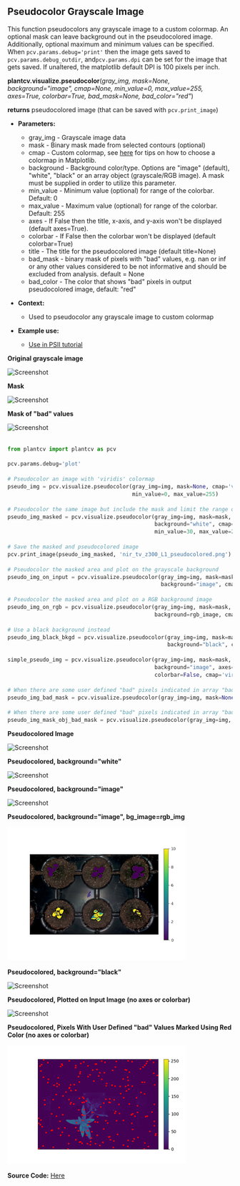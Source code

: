 ## Pseudocolor Grayscale Image

This function pseudocolors any grayscale image to a custom colormap. An optional mask can leave background out in the
pseudocolored image. Additionally, optional maximum and minimum values can be specified. When `pcv.params.debug='print'`
then the image gets saved to `pcv.params.debug_outdir`, and`pcv.params.dpi` can be set for the image that gets saved. If
unaltered, the  matplotlib default DPI is 100 pixels per inch.

**plantcv.visualize.pseudocolor**(*gray_img, mask=None, background="image", cmap=None, min_value=0, max_value=255, axes=True, colorbar=True, bad_mask=None, bad_color="red"*)

**returns** pseudocolored image (that can be saved with `pcv.print_image`)

- **Parameters:**
    - gray_img       - Grayscale image data
    - mask           - Binary mask made from selected contours (optional)
    - cmap           - Custom colormap, see [here](https://matplotlib.org/tutorials/colors/colormaps.html) for tips on how to choose a colormap in Matplotlib.
    - background     - Background color/type. Options are "image" (default), "white", "black" or an array object (grayscale/RGB image). A mask must be supplied in order to utilize this parameter.
    - min_value      - Minimum value (optional) for range of the colorbar. Default: 0
    - max_value      - Maximum value (optional) for range of the colorbar. Default: 255
    - axes           - If False then the title, x-axis, and y-axis won't be displayed (default axes=True).
    - colorbar       - If False then the colorbar won't be displayed (default colorbar=True)
    - title          - The title for the pseudocolored image (default title=None) 
    - bad_mask       - binary mask of pixels with "bad" values, e.g. nan or inf or any other values considered to be not informative and should be excluded from analysis. default = None
    - bad_color      - The color that shows "bad" pixels in output pseudocolored image, default: "red"
  
- **Context:**
    - Used to pseudocolor any grayscale image to custom colormap
- **Example use:**
    - [Use in PSII tutorial](https://plantcv.org/tutorials/photosynthesis)

**Original grayscale image**

![Screenshot](img/documentation_images/pseudocolor/original_grayscale.jpg)

**Mask**

![Screenshot](img/documentation_images/pseudocolor/mask.jpg)

**Mask of "bad" values**

![Screenshot](img/documentation_images/pseudocolor/bad_mask.png)


```python

from plantcv import plantcv as pcv

pcv.params.debug='plot'

# Pseudocolor an image with 'viridis' colormap
pseudo_img = pcv.visualize.pseudocolor(gray_img=img, mask=None, cmap='viridis',
                                       min_value=0, max_value=255)

# Pseudocolor the same image but include the mask and limit the range of values
pseudo_img_masked = pcv.visualize.pseudocolor(gray_img=img, mask=mask,
                                              background="white", cmap='viridis',
                                              min_value=30, max_value=200)

# Save the masked and pseudocolored image
pcv.print_image(pseudo_img_masked, 'nir_tv_z300_L1_pseudocolored.png')

# Pseudocolor the masked area and plot on the grayscale background
pseudo_img_on_input = pcv.visualize.pseudocolor(gray_img=img, mask=mask,
                                                background="image", cmap="viridis")
                                                
# Pseudocolor the masked area and plot on a RGB background image
pseudo_img_on_rgb = pcv.visualize.pseudocolor(gray_img=img, mask=mask,
                                              background=rgb_image, cmap="viridis")

# Use a black background instead
pseudo_img_black_bkgd = pcv.visualize.pseudocolor(gray_img=img, mask=mask,
                                                  background="black", cmap='viridis')

simple_pseudo_img = pcv.visualize.pseudocolor(gray_img=img, mask=mask,
                                              background="image", axes=False,
                                              colorbar=False, cmap='viridis')

# When there are some user defined "bad" pixels indicated in array "bad_mask", and the red color is used to visualize them in the visualization.
pseudo_img_bad_mask = pcv.visualize.pseudocolor(gray_img=img, mask=None, bad_mask=bad_mask, bad_color="red", axes=False, colorbar=False)

# When there are some user defined "bad" pixels indicated in array "bad_mask", and the red color is used to visualize them in the visualization.
pseudo_img_mask_obj_bad_mask = pcv.visualize.pseudocolor(gray_img=img, obj=obg, mask=mask, background="white", bad_mask=bad_mask, bad_color="red", axes=False, colorbar=True)
```

**Pseudocolored Image**

![Screenshot](img/documentation_images/pseudocolor/pseudo_nomask.jpg)

**Pseudocolored, background="white"**

![Screenshot](img/documentation_images/pseudocolor/pseudo_img.jpg)

**Pseudocolored, background="image"**

![Screenshot](img/documentation_images/pseudocolor/pseudo_onimage.jpg)

**Pseudocolored, background="image", bg_image=rgb_img**

![Screenshot](img/documentation_images/pseudocolor/pseudo_on_rgb_image.png)

**Pseudocolored, background="black"**

![Screenshot](img/documentation_images/pseudocolor/pseudo_black_bkgd.jpg)

**Pseudocolored, Plotted on Input Image (no axes or colorbar)**

![Screenshot](img/documentation_images/pseudocolor/pseudo_onimage_simple.jpg)

**Pseudocolored, Pixels With User Defined "bad" Values Marked Using Red Color (no axes or colorbar)**

![Screenshot](img/documentation_images/pseudocolor/pseudocolored_mask_bad.png)

**Source Code:** [Here](https://github.com/danforthcenter/plantcv/blob/main/plantcv/plantcv/visualize/pseudocolor.py)
